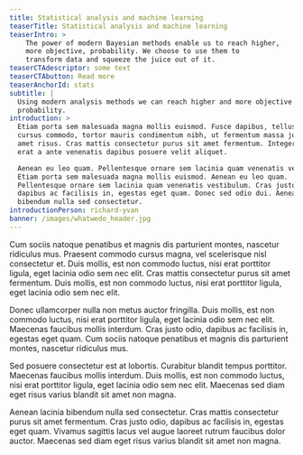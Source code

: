 ```yaml
---
title: Statistical analysis and machine learning
teaserTitle: Statistical analysis and machine learning
teaserIntro: >
    The power of modern Bayesian methods enable us to reach higher, 
    more objective, probability. We choose to use them to
    transform data and squeeze the juice out of it.
teaserCTAdescriptor: some text
teaserCTAbutton: Read more
teaserAnchorId: stats
subtitle: |
  Using modern analysis methods we can reach higher and more objective
  probability.
introduction: >
  Etiam porta sem malesuada magna mollis euismod. Fusce dapibus, tellus ac
  cursus commodo, tortor mauris condimentum nibh, ut fermentum massa justo sit
  amet risus. Cras mattis consectetur purus sit amet fermentum. Integer posuere
  erat a ante venenatis dapibus posuere velit aliquet.

  Aenean eu leo quam. Pellentesque ornare sem lacinia quam venenatis vestibulum.
  Etiam porta sem malesuada magna mollis euismod. Aenean eu leo quam.
  Pellentesque ornare sem lacinia quam venenatis vestibulum. Cras justo odio,
  dapibus ac facilisis in, egestas eget quam. Donec sed odio dui. Aenean lacinia
  bibendum nulla sed consectetur.
introductionPerson: richard-yvan
banner: /images/whatwedo_header.jpg
---
```

Cum sociis natoque penatibus et magnis dis parturient montes, nascetur ridiculus mus. Praesent commodo cursus magna, vel scelerisque nisl consectetur et. Duis mollis, est non commodo luctus, nisi erat porttitor ligula, eget lacinia odio sem nec elit. Cras mattis consectetur purus sit amet fermentum. Duis mollis, est non commodo luctus, nisi erat porttitor ligula, eget lacinia odio sem nec elit.

Donec ullamcorper nulla non metus auctor fringilla. Duis mollis, est non commodo luctus, nisi erat porttitor ligula, eget lacinia odio sem nec elit. Maecenas faucibus mollis interdum. Cras justo odio, dapibus ac facilisis in, egestas eget quam. Cum sociis natoque penatibus et magnis dis parturient montes, nascetur ridiculus mus.

Sed posuere consectetur est at lobortis. Curabitur blandit tempus porttitor. Maecenas faucibus mollis interdum. Duis mollis, est non commodo luctus, nisi erat porttitor ligula, eget lacinia odio sem nec elit. Maecenas sed diam eget risus varius blandit sit amet non magna.

Aenean lacinia bibendum nulla sed consectetur. Cras mattis consectetur purus sit amet fermentum. Cras justo odio, dapibus ac facilisis in, egestas eget quam. Vivamus sagittis lacus vel augue laoreet rutrum faucibus dolor auctor. Maecenas sed diam eget risus varius blandit sit amet non magna.